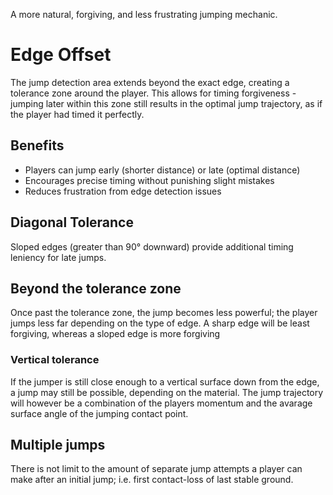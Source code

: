 A more natural, forgiving, and less frustrating jumping mechanic.

# Edge Offset

The jump detection area extends beyond the exact edge, creating a tolerance zone around the player. This allows for timing forgiveness - jumping later within this zone still results in the optimal jump trajectory, as if the player had timed it perfectly.

## Benefits
- Players can jump early (shorter distance) or late (optimal distance)
- Encourages precise timing without punishing slight mistakes
- Reduces frustration from edge detection issues

## Diagonal Tolerance
Sloped edges (greater than 90° downward) provide additional timing leniency for late jumps.

## Beyond the tolerance zone
Once past the tolerance zone, the jump becomes less powerful; the player jumps less far depending on the type of edge. A sharp edge will be least forgiving, whereas a sloped edge is more forgiving

### Vertical tolerance
If the jumper is still close enough to a vertical surface down from the edge, a jump may still be possible, depending on the material. The jump trajectory will however be a combination of the players momentum and the avarage surface angle of the jumping contact point.

## Multiple jumps
There is not limit to the amount of separate jump attempts a player can make after an initial jump; i.e. first contact-loss of last stable ground.
